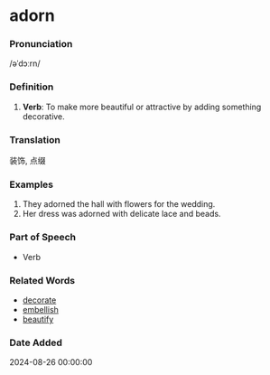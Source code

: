 # adorn
### Pronunciation
/əˈdɔːrn/
### Definition
1. **Verb**: To make more beautiful or attractive by adding something decorative.
### Translation
装饰, 点缀
### Examples
1. They adorned the hall with flowers for the wedding.
2. Her dress was adorned with delicate lace and beads.
### Part of Speech
- Verb
### Related Words
- [decorate](decorate.md)
- [embellish](embellish.md)
- [beautify](beautify.md)
### Date Added
2024-08-26 00:00:00